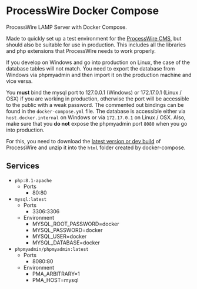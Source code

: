 # ProcessWire Docker Compose
ProcessWire LAMP Server with Docker Compose.

Made to quickly set up a test environment for the [ProcessWire CMS](https://github.com/processwire/processwire), but should also be suitable for use in production. This includes all the libraries and php extensions that ProcessWire needs to work properly.

If you develop on Windows and go into production on Linux, the case of the database tables will not match. You need to export the database from Windows via phpmyadmin and then import it on the production machine and vice versa.

You **must** bind the mysql port to 127.0.0.1 (Windows) or 172.17.0.1 (Linux / OSX) if you are working in production, otherwise the port will be accessible to the public with a weak password. The commented out bindings can be found in the `docker-compose.yml` file. The database is accessible either via `host.docker.internal` on Windows or via `172.17.0.1` on Linux / OSX. Also, make sure that you **do not** expose the phpmyadmin port `8080` when you go into production.

For this, you need to download the [latest version or dev build](https://processwire.com/download/core/) of ProcessWire and unzip it into the `html` folder created by docker-compose.

## Services
- `php:8.1-apache`
  - Ports
    - 80:80
- `mysql:latest`
  - Ports
    - 3306:3306
  - Environment
    - MYSQL_ROOT_PASSWORD=docker
    - MYSQL_PASSWORD=docker
    - MYSQL_USER=docker
    - MYSQL_DATABASE=docker
- `phpmyadmin/phpmyadmin:latest`
  - Ports
    - 8080:80
   - Environment
      - PMA_ARBITRARY=1
      - PMA_HOST=mysql
